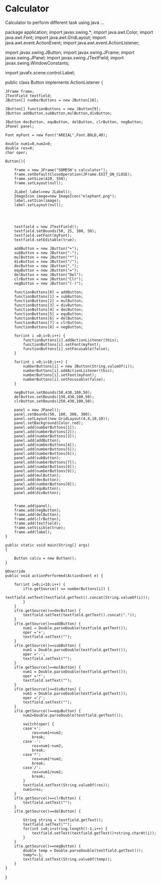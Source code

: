 # Calculator
Calculator to perform different task using java ...



package application;
import javax.swing.*;
import java.awt.Color;
import java.awt.Font;
import java.awt.GridLayout;
import java.awt.event.ActionEvent;
import java.awt.event.ActionListener;

import javax.swing.JButton;
import javax.swing.JFrame;
import javax.swing.JPanel;
import javax.swing.JTextField;
import javax.swing.WindowConstants;

import javafx.scene.control.Label;

public class Button implements ActionListener
{

	JFrame frame;
	JTextField textfield;
	JButton[] numberButtons = new JButton[10];
	
	JButton[] functionButtons = new JButton[9];
	JButton addButton,subButton,mulButton,divButton;
	
	JButton decButton, equButton, delButton, clrButton, negButton;
	JPanel panel;

	Font myFont = new Font("AREIAL",Font.BOLD,40);

	double num1=0,num2=0;
	double res=0;
	char oper;

	Button(){

		frame = new JFrame("SOMESH's calculator");
		frame.setDefaultCloseOperation(JFrame.EXIT_ON_CLOSE);
		frame.setSize(420, 550);
		frame.setLayout(null);
		
		JLabel label=new JLabel();
		ImageIcon image=new ImageIcon("elephant.png");
		label.setIcon(image);
		label.setLayout(null);
		
		
	

		textfield = new JTextField();
		textfield.setBounds(50, 25, 300, 50);
		textfield.setFont(myFont);
		textfield.setEditable(true);

		addButton = new JButton("+");
		subButton = new JButton("-");
		mulButton = new JButton("*");
		divButton = new JButton("/");
		decButton = new JButton(".");
		equButton = new JButton("=");
		delButton = new JButton("Del");
		clrButton = new JButton("Clr");
		negButton = new JButton("(-)");

		functionButtons[0] = addButton;
		functionButtons[1] = subButton;
		functionButtons[2] = mulButton;
		functionButtons[3] = divButton;
		functionButtons[4] = decButton;
		functionButtons[5] = equButton;
		functionButtons[6] = delButton;
		functionButtons[7] = clrButton;
		functionButtons[8] = negButton;

		for(int i =0;i<9;i++) {
			functionButtons[i].addActionListener(this);
			functionButtons[i].setFont(myFont);
			functionButtons[i].setFocusable(false);
		}

		for(int i =0;i<10;i++) {
			numberButtons[i] = new JButton(String.valueOf(i));
			numberButtons[i].addActionListener(this);
			numberButtons[i].setFont(myFont);
			numberButtons[i].setFocusable(false);
		}

		negButton.setBounds(50,430,100,50);
		delButton.setBounds(150,430,100,50);
		clrButton.setBounds(250,430,100,50);

		panel = new JPanel();
		panel.setBounds(50, 100, 300, 300);
		panel.setLayout(new GridLayout(4,4,10,10));
		panel.setBackground(Color.red);
		panel.add(numberButtons[1]);
		panel.add(numberButtons[2]);
        panel.add(numberButtons[3]);
		panel.add(addButton);
		panel.add(numberButtons[4]);
		panel.add(numberButtons[5]);
		panel.add(numberButtons[6]);
		panel.add(subButton);
		panel.add(numberButtons[7]);
		panel.add(numberButtons[8]);
		panel.add(numberButtons[9]);
		panel.add(mulButton);
		panel.add(decButton);
		panel.add(numberButtons[0]);
		panel.add(equButton);
		panel.add(divButton);
		

		frame.add(panel);
		frame.add(negButton);
		frame.add(delButton);
		frame.add(clrButton);
		frame.add(textfield);
		frame.setVisible(true);
		frame.add(label);
	}

	public static void main(String[] args) 
	{

		Button calcu = new Button();
	}

	@Override
	public void actionPerformed(ActionEvent e) {

		for(int i=0;i<10;i++) {
			if(e.getSource() == numberButtons[i]) {
				textfield.setText(textfield.getText().concat(String.valueOf(i)));
			}
		}
		if(e.getSource()==decButton) {
			textfield.setText(textfield.getText().concat("."));
		}
		if(e.getSource()==addButton) {
			num1 = Double.parseDouble(textfield.getText());
			oper ='+';
			textfield.setText("");
		}
		if(e.getSource()==subButton) {
			num1 = Double.parseDouble(textfield.getText());
			oper ='-';
			textfield.setText("");
		}
		if(e.getSource()==mulButton) {
			num1 = Double.parseDouble(textfield.getText());
			oper ='*';
			textfield.setText("");
		}
		if(e.getSource()==divButton) {
			num1 = Double.parseDouble(textfield.getText());
			oper ='/';
			textfield.setText("");
		}
		if(e.getSource()==equButton) {
			num2=Double.parseDouble(textfield.getText());

			switch(oper) {
			case'+':
				res=num1+num2;
				break;
			case'-':
				res=num1-num2;
				break;
			case'*':
				res=num1*num2;
				break;
			case'/':
				res=num1/num2;
				break;
			}
			textfield.setText(String.valueOf(res));
			num1=res;
		}
		if(e.getSource()==clrButton) {
			textfield.setText("");
		}
		if(e.getSource()==delButton) {
			
			String string = textfield.getText();
			textfield.setText("");
			for(int i=0;i<string.length()-1;i++) {
				textfield.setText(textfield.getText()+string.charAt(i));
			}
		}
		if(e.getSource()==negButton) {
			double temp = Double.parseDouble(textfield.getText());
			temp*=-1;
			textfield.setText(String.valueOf(temp));
		}
	}
}

